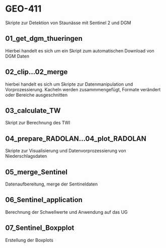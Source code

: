 # GEO-411
Skripte zur Detektion von Staunässe mit Sentinel 2 und DGM

## 01_get_dgm_thueringen
Hierbei handelt es sich um ein Skript zum automatischen Download von DGM Daten

## 02_clip...02_merge
hierbei handelt es sich um Skripte zur Datenmanipulation und Vorprozessierung. Kacheln werden zusammmengefügt, Formate verändert oder Bereiche ausgeschnitten

## 03_calculate_TW
Skript zur Berechnung des TWI

## 04_prepare_RADOLAN...04_plot_RADOLAN
Skripte zur Visualisierung und Datenvorprozessierung von Niederschlagsdaten

## 05_merge_Sentinel
Datenaufbereitung, merge der Sentineldaten

## 06_Sentinel_application
Berechnung der Schwellwerte und Anwendung auf das UG

## 07_Sentinel_Boxpplot
Erstellung der Boxplots
